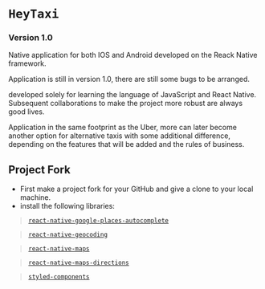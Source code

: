 # `HeyTaxi`

### Version 1.0
 
Native application for both IOS and Android developed on the Reack Native framework.

Application is still in version 1.0, there are still some bugs to be arranged.

developed solely for learning the language of JavaScript and React Native. Subsequent collaborations to make the project more robust are always good lives.

Application in the same footprint as the Uber, more can later become another option for alternative taxis with some additional difference, depending on the features that will be added and the rules of business.

## Project Fork


* First make a project fork for your GitHub and give a clone to your local machine.
* install the following libraries:

>[`react-native-google-places-autocomplete`](https://github.com/FaridSafi/react-native-google-places-autocomplete)

>[`react-native-geocoding`](https://github.com/marlove/react-native-geocoding)

>[`react-native-maps`](https://github.com/react-native-community/react-native-maps)

>[`react-native-maps-directions`](https://github.com/bramus/react-native-maps-directions)

>[`styled-components`](https://github.com/styled-components/styled-components)

